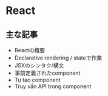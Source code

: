 # React

## 主な記事

- Reactの概要
- Declarative rendering / stateで作業
- JSXのシンタク/構文
- 事前定義されたcomponent
- Tự tạo component
- Truy vấn API trong component
